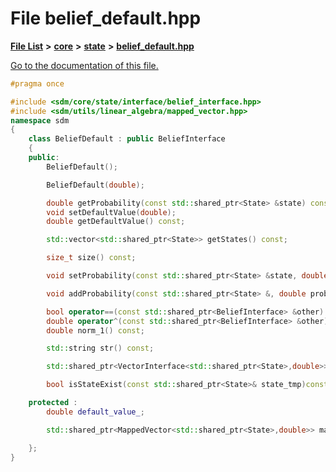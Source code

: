 
# File belief\_default.hpp

[**File List**](files.md) **>** [**core**](dir_92216a09053680f71034e5e26026ee62.md) **>** [**state**](dir_d0d8dc666ec4ca9b544d63f25347f269.md) **>** [**belief\_default.hpp**](belief__default_8hpp.md)

[Go to the documentation of this file.](belief__default_8hpp.md) 


````cpp
#pragma once

#include <sdm/core/state/interface/belief_interface.hpp>
#include <sdm/utils/linear_algebra/mapped_vector.hpp>
namespace sdm
{
    class BeliefDefault : public BeliefInterface
    {
    public:
        BeliefDefault();

        BeliefDefault(double);

        double getProbability(const std::shared_ptr<State> &state) const;
        void setDefaultValue(double); 
        double getDefaultValue() const; 

        std::vector<std::shared_ptr<State>> getStates() const;

        size_t size() const;

        void setProbability(const std::shared_ptr<State> &state, double proba);

        void addProbability(const std::shared_ptr<State> &, double proba);

        bool operator==(const std::shared_ptr<BeliefInterface> &other) const;
        double operator^(const std::shared_ptr<BeliefInterface> &other) const;
        double norm_1() const;

        std::string str() const;

        std::shared_ptr<VectorInterface<std::shared_ptr<State>,double>> getVectorInferface();

        bool isStateExist(const std::shared_ptr<State>& state_tmp)const;

    protected : 
        double default_value_;

        std::shared_ptr<MappedVector<std::shared_ptr<State>,double>> map_nul;

    };
}
````

